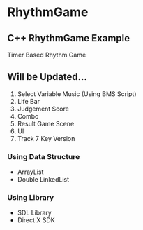 # RhythmGame

## C++ RhythmGame Example
 Timer Based Rhythm Game

## Will be Updated...
 1. Select Variable Music (Using BMS Script)
 2. Life Bar
 3. Judgement Score
 4. Combo
 5. Result Game Scene
 6. UI
 7. Track 7 Key Version


### Using Data Structure
 - ArrayList
 - Double LinkedList

### Using Library
 - SDL Library
 - Direct X SDK
